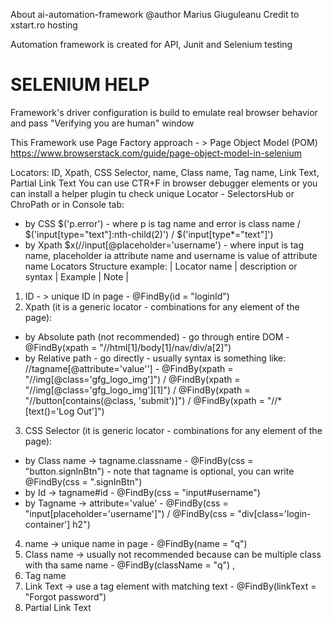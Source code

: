 About ai-automation-framework
@author Marius Giuguleanu
Credit to xstart.ro hosting

Automation framework is created for API, Junit and Selenium testing

# SELENIUM HELP
Framework's driver configuration is build to emulate real browser behavior and pass "Verifying you are human" window

This Framework use Page Factory approach - > Page Object Model (POM)  https://www.browserstack.com/guide/page-object-model-in-selenium

Locators: ID, Xpath, CSS Selector, name, Class name, Tag name, Link Text, Partial Link Text
You can use CTR+F in browser debugger elements or you can install a helper plugin tu check unique Locator - SelectorsHub or ChroPath or in
Console tab: 
- by CSS $('p.error') - where p is tag name and error is class name / $('input[type="text"]:nth-child(2)') / $('input[type*="text"]')
- by Xpath $x(//input[@placeholder='username') - where input is tag name, placeholder ia attribute name and username is value of attribute name
  Locators Structure example:
| Locator name | description or syntax | Example | Note |
1. ID - > unique ID in page - @FindBy(id = "loginId")
2. Xpath (it is a generic locator - combinations for any element of the page):
 - by Absolute path (not recommended) - go through entire DOM - @FindBy(xpath = "//html[1]/body[1]/nav/div/a[2]")
 - by Relative path - go directly - usually syntax is something like: //tagname[@attribute='value''] - @FindBy(xpath = "//img[@class='gfg_logo_img']") 
   / @FindBy(xpath = "//img[@class='gfg_logo_img'][1]") / @FindBy(xpath = "//button[contains(@class, 'submit')]") / @FindBy(xpath = "//*[text()='Log Out']")
3. CSS Selector (it is generic locator - combinations for any element of the page):
 - by Class name -> tagname.classname - @FindBy(css = "button.signInBtn") - note that tagname is optional, you can write @FindBy(css = ".signInBtn")
 - by Id -> tagname#id - @FindBy(css = "input#username")
 - by Tagname -> attribute='value' - @FindBy(css = "input[placeholder='username']") / @FindBy(css = "div[class='login-container'] h2")
4. name -> unique name in page - @FindBy(name = "q")
5. Class name -> usually not recommended because can be multiple class with tha same name - @FindBy(className = "q") , 
6. Tag name
7. Link Text -> use a tag element with matching text - @FindBy(linkText = "Forgot password")
8. Partial Link Text

